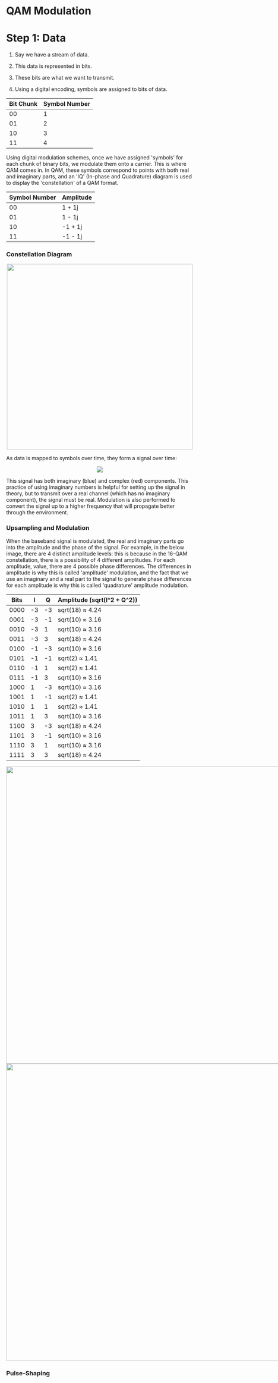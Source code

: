 # QAM Modulation




# Step 1: Data


1. Say we have a stream of data.

2. This data is represented in bits.

3. These bits are what we want to transmit.

4. Using a digital encoding, symbols are assigned to bits of data. 


| Bit Chunk      | Symbol Number | 
| ----------- | ----------- |
| 00   | 1    |
| 01   | 2    |
| 10   | 3    |
| 11   | 4    |


Using digital modulation schemes, once we have assigned 'symbols' for each chunk of binary bits, we modulate them onto a carrier. This is where QAM comes in. In QAM, these symbols correspond to points with both real and imaginary parts, and an 'IQ' (In-phase and Quadrature) diagram is used to display the 'constellation' of a QAM format.


| Symbol Number | Amplitude | 
| ----------- | ----------- |
| 00   | 1 + 1j    |
| 01   | 1 - 1j    |
| 10   | -1 + 1j    |
| 11   | -1 - 1j    |

### Constellation Diagram

<p align="center">
<img src="https://github.com/bradleeharr/digital-qam-modulation/assets/56418392/8d4aa6f6-27a4-4a3d-9182-f7d8b17d2591" style="max-width:600px; width: 500px;"/>
</p>

As data is mapped to symbols over time, they form a signal over time:
<p align="center">
  <img src="https://github.com/bradleeharr/digital-qam-modulation/assets/56418392/bb101984-129a-45bf-8571-28ee4a6aaf10">
</p>

This signal has both imaginary (blue) and complex (red) components. This practice of using imaginary numbers is helpful for setting up the signal in theory, but to transmit over a real channel (which has no imaginary component), the signal must be real. Modulation is also performed to convert the signal up to a higher frequency that will propagate better through the environment.

### Upsampling and Modulation 

When the baseband signal is modulated, the real and imaginary parts go into the amplitude and the phase of the signal. For example, in the below image, there are 4 distinct amplitude levels: this is because in the 16-QAM constellation, there is a possibility of 4 different amplitudes. For each amplitude, value, there are 4 possible phase differences. The differences in amplitude is why this is called 'amplitude' modulation, and the fact that we use an imaginary and a real part to the signal to generate phase differences for each amplitude is why this is called 'quadrature' amplitude modulation.

|  Bits  |   I   |   Q   | Amplitude (sqrt(I^2 + Q^2)) |
|--------|-------|-------|-----------------------------|
| 0000   | -3    | -3    | sqrt(18) ≈ 4.24             |
| 0001   | -3    | -1    | sqrt(10) ≈ 3.16             |
| 0010   | -3    |  1    | sqrt(10) ≈ 3.16             |
| 0011   | -3    |  3    | sqrt(18) ≈ 4.24             |
| 0100   | -1    | -3    | sqrt(10) ≈ 3.16             |
| 0101   | -1    | -1    | sqrt(2) ≈ 1.41              |
| 0110   | -1    |  1    | sqrt(2) ≈ 1.41              |
| 0111   | -1    |  3    | sqrt(10) ≈ 3.16             |
| 1000   |  1    | -3    | sqrt(10) ≈ 3.16             |
| 1001   |  1    | -1    | sqrt(2) ≈ 1.41              |
| 1010   |  1    |  1    | sqrt(2) ≈ 1.41              |
| 1011   |  1    |  3    | sqrt(10) ≈ 3.16             |
| 1100   |  3    | -3    | sqrt(18) ≈ 4.24             |
| 1101   |  3    | -1    | sqrt(10) ≈ 3.16             |
| 1110   |  3    |  1    | sqrt(10) ≈ 3.16             |
| 1111   |  3    |  3    | sqrt(18) ≈ 4.24             |


<p align="center"> <img src="https://github.com/bradleeharr/digital-qam-modulation/assets/56418392/37fcacc2-d47d-465d-8429-45f40f4518d3" style="max-width:800px; width:800px;> 
</p>

<p align="center">
<img src="https://github.com/bradleeharr/digital-qam-modulation/assets/56418392/fefbfcae-e875-48ae-a63b-3077b4fef8c5" style="max-width:800px; width:800px;"/>
</p>

### Pulse-Shaping 
